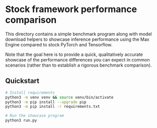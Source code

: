 # Stock framework performance comparison

This directory contains a simple benchmark program along with model download helpers to showcase inference performance using the Max Engine compared to stock PyTorch and Tensorflow. 

Note that the goal here is to provide a quick, qualitatively accurate showcase of the performance differences you can expect in common scenarios (rather than to establish a rigorous benchmark comparison).

## Quickstart

```sh
# Install requirements
python3 -m venv venv && source venv/bin/activate
python3 -m pip install --upgrade pip
python3 -m pip install -r requirements.txt

# Run the showcase program 
python3 run.py
```